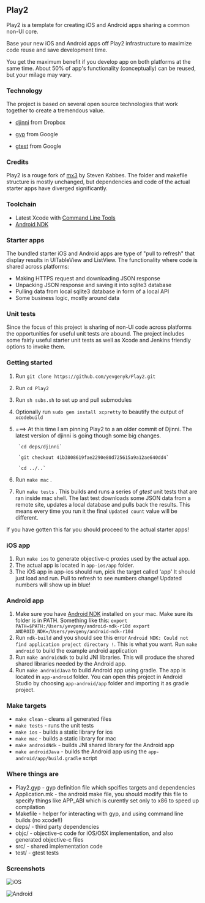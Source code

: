 ## Play2
Play2 is a template for creating iOS and Android apps sharing a common non-UI core.

Base your new iOS and Android apps off Play2 infrastructure to maximize code reuse and save development time.

You get the maximum benefit if you develop app on both platforms at the same time. 
About 50% of app's functionality (conceptually) can be reused, but your milage may vary.

### Technology
The project is based on several open source technologies that work together to create a tremendous value.

* [djinni](https://github.com/dropbox/djinni) from Dropbox

* [gyp](https://code.google.com/p/gyp/) from Google

* [gtest](https://code.google.com/p/googletest/) from Google

### Credits
Play2 is a rouge fork of [mx3](https://github.com/libmx3/mx3) by Steven Kabbes.
The folder and makefile structure is mostly unchanged, but dependencies and code of the actual starter apps have diverged significantly.

### Toolchain
* Latest Xcode with [Command Line Tools](https://developer.apple.com/xcode/downloads/)
* [Android NDK](https://developer.android.com/tools/sdk/ndk)

### Starter apps
The bundled starter iOS and Android apps are type of "pull to refresh" that display results in UITableView and ListView.
The functionality where code is shared across platforms:

* Making HTTPS request and downloading JSON response
* Unpacking JSON response and saving it into sqlite3 database
* Pulling data from local sqlite3 database in form of a local API
* Some business logic, mostly around data

### Unit tests
Since the focus of this project is sharing of non-UI code across platforms the opportunities for useful unit tests are abound. The project includes some fairly useful starter unit tests as well as Xcode and Jenkins friendly options to invoke them.

### Getting started
1. Run `git clone https://github.com/yevgenyk/Play2.git`
1. Run `cd Play2`
1. Run `sh subs.sh` to set up and pull submodules
1. Optionally run `sudo gem install xcpretty` to beautify the output of `xcodebuild` 
1. ===> At this time I am pinning Play2 to a an older commit of Djinni. The latest version of djinni is going though some big changes.

		`cd deps/djinni`

		`git checkout 41b3808619fae2290e80d725615a9a12ae640dd4`
		
		`cd ../..`		

1. Run `make mac`	.
1. Run `make tests`	.
	This builds and runs a series of *gtest* unit tests that are ran inside mac shell.
	The last test downloads some JSON data from a remote site, updates a local database and pulls back the results. This means every time you run it the final
	`Updated count` value will be different.


If you have gotten this far you should proceed to the actual starter apps!


### iOS app
1.	Run `make ios` to generate objective-c proxies used by the actual app.
1.	The actual app is located in `app-ios/app` folder. 
1. 	The iOS app in app-ios should run, pick the target called 'app'
It should just load and run. Pull to refresh to see numbers change!
	Updated numbers will show up in blue!


### Android app
1.	Make sure you have [Android NDK](https://developer.android.com/tools/sdk/ndk) installed on your mac. Make sure its folder is in PATH.
Something like this:
`export PATH=$PATH:/Users/yevgeny/android-ndk-r10d
export ANDROID_NDK=/Users/yevgeny/android-ndk-r10d`
1. Run `ndk-build` and you should see this error `Android NDK: Could not find application project directory !`. This is what you want.
Run `make android` to build the example android application
1. Run `make androidNdk` to build JNI libraries. This will produce the shared shared libraries needed by the Android app.
1. Run `make androidJava` to build Android app using gradle. The app is located in `app-android` folder. You can open this project in Android Studio by choosing `app-android/app` folder and importing it as gradle project.


### Make targets
* `make clean` - cleans all generated files
* `make tests` - runs the unit tests
* `make ios` - builds a static library for ios
* `make mac` - builds a static library for mac
* `make androidNdk` - builds JNI shared library for the Android app
* `make androidJava` - builds the Android app using the `app-android/app/build.gradle` script

### Where things are

* Play2.gyp - gyp definition file which spcifies targets and dependencies
* Application.mk - the android make file, you should modify this file to specify things like APP_ABI which is curently set only to x86 to speed up compilation
* Makefile - helper for interacting with gyp, and using command line builds (no xcode!!)
* deps/ - third party dependencies
* objc/ - objective-c code for iOS/OSX implementation, and also generated objective-c files
* src/ - shared implementation code
* test/ - gtest tests


### Screenshots

![iOS](https://raw.githubusercontent.com/yevgenyk/Play2/master/deps/screens/ios.png)

![Android](https://github.com/yevgenyk/Play2/blob/master/deps/screens/android2.png)

